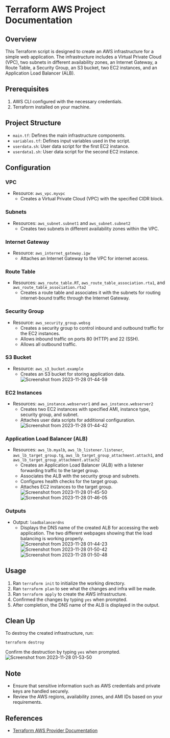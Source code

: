 Terraform AWS Project Documentation
===================================

Overview
--------

This Terraform script is designed to create an AWS infrastructure for a simple web application. The infrastructure includes a Virtual Private Cloud (VPC), two subnets in different availability zones, an Internet Gateway, a Route Table, a Security Group, an S3 bucket, two EC2 instances, and an Application Load Balancer (ALB).

Prerequisites
-------------

1.  AWS CLI configured with the necessary credentials.
2.  Terraform installed on your machine.

Project Structure
-----------------

-   `main.tf`: Defines the main infrastructure components.
-   `variables.tf`: Defines input variables used in the script.
-   `userdata.sh`: User data script for the first EC2 instance.
-   `userdata1.sh`: User data script for the second EC2 instance.

Configuration
-------------

### VPC

-   Resource: `aws_vpc.myvpc`
    -   Creates a Virtual Private Cloud (VPC) with the specified CIDR block.

### Subnets

-   Resources: `aws_subnet.subnet1` and `aws_subnet.subnet2`
    -   Creates two subnets in different availability zones within the VPC.

### Internet Gateway

-   Resource: `aws_internet_gateway.igw`
    -   Attaches an Internet Gateway to the VPC for internet access.

### Route Table

-   Resources: `aws_route_table.RT`, `aws_route_table_association.rta1`, and `aws_route_table_association.rta2`
    -   Creates a route table and associates it with the subnets for routing internet-bound traffic through the Internet Gateway.

### Security Group

-   Resource: `aws_security_group.websg`
    -   Creates a security group to control inbound and outbound traffic for the EC2 instances.
    -   Allows inbound traffic on ports 80 (HTTP) and 22 (SSH).
    -   Allows all outbound traffic.

### S3 Bucket

-   Resource: `aws_s3_bucket.example`
    -   Creates an S3 bucket for storing application data.![Screenshot from 2023-11-28 01-44-59](https://github.com/Sayandeep06/Terraform_aws_infra/assets/100061797/cc8897f6-06ea-40ce-a015-e5f5adf22b85)


### EC2 Instances

-   Resources: `aws_instance.webserver1` and `aws_instance.webserver2`
    -   Creates two EC2 instances with specified AMI, instance type, security group, and subnet.
    -   Attaches user data scripts for additional configuration.
      ![Screenshot from 2023-11-28 01-44-42](https://github.com/Sayandeep06/Terraform_aws_infra/assets/100061797/23383517-2f8e-4d73-8e51-270e893f60e9)


### Application Load Balancer (ALB)

-   Resources: `aws_lb.myalb`, `aws_lb_listener.listener`, `aws_lb_target_group.tg`, `aws_lb_target_group_attachment.attach1`, and `aws_lb_target_group_attachment.attach2`
    -   Creates an Application Load Balancer (ALB) with a listener forwarding traffic to the target group.
    -   Associates the ALB with the security group and subnets.
    -   Configures health checks for the target group.
    -   Attaches EC2 instances to the target group.
      ![Screenshot from 2023-11-28 01-45-50](https://github.com/Sayandeep06/Terraform_aws_infra/assets/100061797/70eb4adc-dd93-47eb-81e4-51a6efe3da56)
![Screenshot from 2023-11-28 01-46-05](https://github.com/Sayandeep06/Terraform_aws_infra/assets/100061797/36600937-d8ff-4daf-a709-2d48363c2b9b)


### Outputs

-   Output: `loadbalancerdns`
    -   Displays the DNS name of the created ALB for accessing the web application. The two different webpages showing that the load balancing is working properly.
      ![Screenshot from 2023-11-28 01-44-23](https://github.com/Sayandeep06/Terraform_aws_infra/assets/100061797/45eac077-04d4-4ce5-9c21-4283a749a946)
![Screenshot from 2023-11-28 01-50-42](https://github.com/Sayandeep06/Terraform_aws_infra/assets/100061797/ca7f3426-17c9-426c-902b-34bdef6d5b30)
![Screenshot from 2023-11-28 01-50-48](https://github.com/Sayandeep06/Terraform_aws_infra/assets/100061797/8a0807aa-1d41-4061-82d1-39529b3da873)


Usage
-----

1.  Ran `terraform init` to initialize the working directory.
2.  Ran `terraform plan` to see what the changes and infra will be made.
3.  Ran `terraform apply` to create the AWS infrastructure.
4.  Confirmed the changes by typing `yes` when prompted.
5.  After completion, the DNS name of the ALB is displayed in the output.

Clean Up
--------

To destroy the created infrastructure, run:



`terraform destroy`

Confirm the destruction by typing `yes` when prompted.![Screenshot from 2023-11-28 01-53-50](https://github.com/Sayandeep06/Terraform_aws_infra/assets/100061797/af202740-490b-4a80-8876-2d44731d178c)


Note
----

-   Ensure that sensitive information such as AWS credentials and private keys are handled securely.
-   Review the AWS regions, availability zones, and AMI IDs based on your requirements.

References
----------

-   [Terraform AWS Provider Documentation](https://registry.terraform.io/providers/hashicorp/aws/latest/docs)
